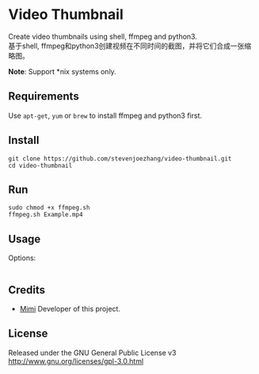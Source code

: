 # Video Thumbnail
Create video thumbnails using shell, ffmpeg and python3.  
基于shell, ffmpeg和python3创建视频在不同时间的截图，并将它们合成一张缩略图。

**Note**: Support \*nix systems only.
## Requirements
Use `apt-get`, `yum` or `brew` to install ffmpeg and python3 first.

## Install
```
git clone https://github.com/stevenjoezhang/video-thumbnail.git
cd video-thumbnail
```

## Run
```
sudo chmod +x ffmpeg.sh
ffmpeg.sh Example.mp4
```

## Usage
Options:
```

```

## Credits
* [Mimi](http://zsq.im) Developer of this project.

## License
Released under the GNU General Public License v3  
http://www.gnu.org/licenses/gpl-3.0.html
